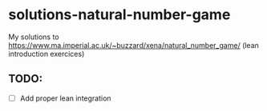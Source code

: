 # solutions-natural-number-game
My solutions to https://www.ma.imperial.ac.uk/~buzzard/xena/natural_number_game/ (lean introduction exercices)

## TODO:
- [ ] Add proper lean integration


